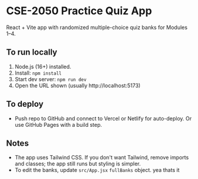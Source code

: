 # CSE-2050 Practice Quiz App

React + Vite app with randomized multiple-choice quiz banks for Modules 1–4.

## To run locally

1. Node.js (16+) installed.
2. Install: `npm install`
3. Start dev server: `npm run dev`
4. Open the URL shown (usually http://localhost:5173)

## To deploy
- Push repo to GitHub and connect to Vercel or Netlify for auto-deploy. Or use GitHub Pages with a build step.

## Notes
- The app uses Tailwind CSS. If you don't want Tailwind, remove imports and classes; the app still runs but styling is simpler.
- To edit the banks, update `src/App.jsx` `fullBanks` object. yea thats it 

